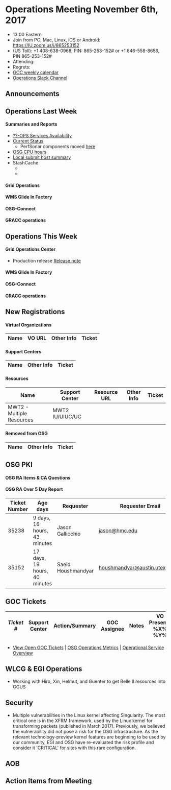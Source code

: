 # Operations Meeting November 6th, 2017
   * 13:00 Eastern 
   * Join from PC, Mac, Linux, iOS or Android: https://IU.zoom.us/j/865253152
   * (US Toll): +1 408-638-0968, PIN: 865-253-152# or +1 646-558-8656, PIN 865-253-152#
   * Attending: 
   * Regrets: 
   * [GOC weekly calendar](http://www.google.com/calendar/embed?src=c1htpcfoe6btrtc7n3uddg8mvs%40group.calendar.google.com&ctz=America/New_York)
   * [Operations Slack Channel](https://opensciencegrid.slack.com/messages/C5GAYBGA0/)

   
## Announcements

## Operations Last Week
#### Summaries and Reports
   * [??-OPS Services Availability](http://monitor.grid.iu.edu/availability/avail_week_overview.html)
   * [Current Status](http://monitor.grid.iu.edu/availability/production.html)
      * PerfSonar components moved [here](http://monitor.grid.iu.edu/availability/perfsonar.html)
   * [OSG CPU hours](http://tinyurl.com/mf96b88)
   * [Local submit host summary](http://osg-flock.grid.iu.edu/overview/)
   * StashCache
      * <TB served>
      * <hit fraction>
  
#### Grid Operations 
   
#### WMS Glide In Factory

#### OSG-Connect

#### GRACC operations
   
## Operations This Week
   
#### Grid Operations Center
   * Production release [Release note](http://osggoc.blogspot.com/2017/10/goc-service-update-tuesday-november-7th.html)
   
#### WMS Glide In Factory

#### OSG-Connect
   
#### GRACC operations

## New Registrations

#### Virtual Organizations
| Name | VO URL | Other Info | Ticket |
| ---- | ------ | ---------- | ------ |

#### Support Centers
| Name | Other Info | Ticket |
| ---- | ---------- | ------ |

#### Resources
| Name | Support Center | Resource URL | Other Info | Ticket |
| ---- | -------------- | ------------ | ---------- | ------ |
| MWT2 - Multiple Resources | MWT2 IU/UIUC/UC | | | 

#### Removed from OSG
| Name | Other Info | Ticket |
| ---- | ---------- | ------ |

## OSG PKI

#### OSG RA Items & CA Questions

#### OSG RA Over 5 Day Report
| Ticket Number	|Age days	|Requester	|Requester Email		|Request |
| --------- | ------- | --------- | ----------------- | ------ |
| 35238 | 9 days, 16 hours, 43 minutes | Jason Gallicchio | jason@hmc.edu | User Certificate Request for Jason Gallicchio(VO:SPT) |
| 35152 | 17 days, 19 hours, 40 minutes | Saeid Houshmandyar | houshmandyar@austin.utexas.edu | User Certificate Request for Saeid Houshmandyar(VO:FusionGrid) |

## GOC Tickets

| *Ticket #* | Support Center | Action/Summary | GOC Assignee | Notes | VO Present? %X% %Y%|
| ---------- | -------------- | -------------- | ------------ | ----- | ------------------ |


   * [View Open GOC Tickets](https://ticket.grid.iu.edu/goc/list/open) | [OSG Operations Metrics](https://twiki.grid.iu.edu/bin/view/Operations/TicketReports) | [Operational Service Overview](http://myosg.grid.iu.edu/miscstatus?count_sg_1&count_active=on&count_enabled=on&datasource=status)


## WLCG & EGI Operations

   * Working with Hiro, Xin, Helmut, and Guenter to get Belle II resources into GGUS

## Security   
   * Multiple vulnerabilities in the Linux kernel affecting Singularity. The most critical one is in the XFRM framework, used by the Linux kernel for transforming packets (published in March 2017). Previously, we believed the vulnerability did not pose a risk for the OSG infrastructure. As the relevant technology-preview kernel features are beginning to be used by our community, EGI and OSG have re-evaluated the risk profile and consider it 'CRITICAL' for sites with this rare configuration.
   
## AOB
   
## Action Items from Meeting
